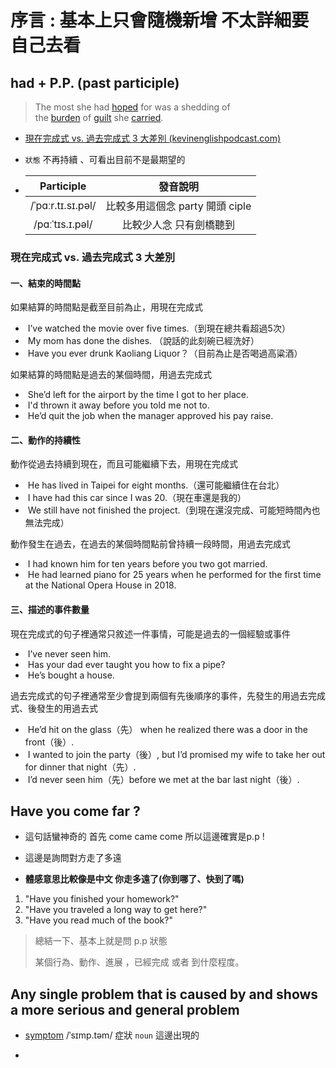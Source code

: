 # 序言 : 基本上只會隨機新增 不太詳細要自己去看

## had + P.P.  (past participle)

> The most she had [hoped](https://dictionary.cambridge.org/zht/%E8%A9%9E%E5%85%B8/%E8%8B%B1%E8%AA%9E/hope "hoped") for was a shedding of the [burden](https://dictionary.cambridge.org/zht/%E8%A9%9E%E5%85%B8/%E8%8B%B1%E8%AA%9E/burden "burden") of [guilt](https://dictionary.cambridge.org/zht/%E8%A9%9E%E5%85%B8/%E8%8B%B1%E8%AA%9E/guilt "guilt") she [carried](https://dictionary.cambridge.org/zht/%E8%A9%9E%E5%85%B8/%E8%8B%B1%E8%AA%9E/carry "carried").

- [現在完成式 vs. 過去完成式 3 大差別 (kevinenglishpodcast.com)](https://www.kevinenglishpodcast.com/blog/presentperfect-pastperfect)

- `狀態` 不再持續 、可看出目前不是最期望的

- | Participle        | 發音說明                   |
  |:-----------------:|:----------------------:|
  | /ˈpɑːr.tɪ.sɪ.pəl/ | 比較多用這個念 party 開頭 ciple |
  | /pɑːˈtɪs.ɪ.pəl/   | 比較少人念 只有劍橋聽到           |

### 現在完成式 vs. 過去完成式 3 大差別

#### 一、結束的時間點

如果結算的時間點是截至目前為止，用現在完成式

-  I’ve watched the movie over five times.（到現在總共看超過5次）
-  My mom has done the dishes. （說話的此刻碗已經洗好）
-  Have you ever drunk Kaoliang Liquor？（目前為止是否喝過高粱酒）

如果結算的時間點是過去的某個時間，用過去完成式

-  She’d left for the airport by the time I got to her place.
-  I'd thrown it away before you told me not to.
-  He’d quit the job when the manager approved his pay raise. 

#### 二、動作的持續性

動作從過去持續到現在，而且可能繼續下去，用現在完成式

-  He has lived in Taipei for eight months.（還可能繼續住在台北）
-  I have had this car since I was 20.（現在車還是我的）
-  We still have not finished the project.（到現在還沒完成、可能短時間內也無法完成）

動作發生在過去，在過去的某個時間點前曾持續一段時間，用過去完成式

-  I had known him for ten years before you two got married.
-  He had learned piano for 25 years when he performed for the first time at the National Opera House in 2018. 

#### 三、描述的事件數量

現在完成式的句子裡通常只敘述一件事情，可能是過去的一個經驗或事件

-  I’ve never seen him.
-  Has your dad ever taught you how to fix a pipe?
-  He’s bought a house.

過去完成式的句子裡通常至少會提到兩個有先後順序的事件，先發生的用過去完成式、後發生的用過去式

-  He’d hit on the glass（先） when he realized there was a door in the front（後）.
-  I wanted to join the party（後）, but I’d promised my wife to take her out for dinner that night（先）.
-  I’d never seen him（先）before we met at the bar last night（後）.

## Have you come far ?

- 這句話蠻神奇的 首先 come came come 所以這邊確實是p.p !

- 這邊是詢問對方走了多遠  

- **體感意思比較像是中文 你走多遠了(你到哪了、快到了嗎)**
1. "Have you finished your homework?"
2. "Have you traveled a long way to get here?"
3. "Have you read much of the book?"

> 總結一下、基本上就是問 p.p 狀態 
> 
> 某個行為、動作、進展 ，已經完成 或者 到什麼程度。

## Any single problem that is caused by and shows a more serious and general problem

- [symptom](https://dictionary.cambridge.org/zht/%E8%A9%9E%E5%85%B8/%E8%8B%B1%E8%AA%9E/symptom)  /ˈsɪmp.təm/ 症狀 `noun` 這邊出現的

- 
